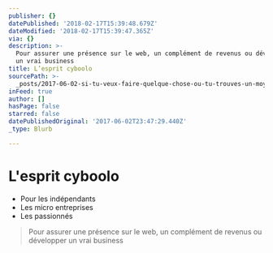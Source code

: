 ```yaml
---
publisher: {}
datePublished: '2018-02-17T15:39:48.679Z'
dateModified: '2018-02-17T15:39:47.365Z'
via: {}
description: >-
  Pour assurer une présence sur le web, un complément de revenus ou développer
  un vrai business
title: L’esprit cyboolo
sourcePath: >-
  _posts/2017-06-02-si-tu-veux-faire-quelque-chose-ou-tu-trouves-un-moyen-ou-tu.md
inFeed: true
author: []
hasPage: false
starred: false
datePublishedOriginal: '2017-06-02T23:47:29.440Z'
_type: Blurb

---
```

# L'esprit cyboolo

* Pour les indépendants
* Les micro entreprises
* Les passionnés

> Pour assurer une présence sur le web, un complément de revenus ou développer un vrai business